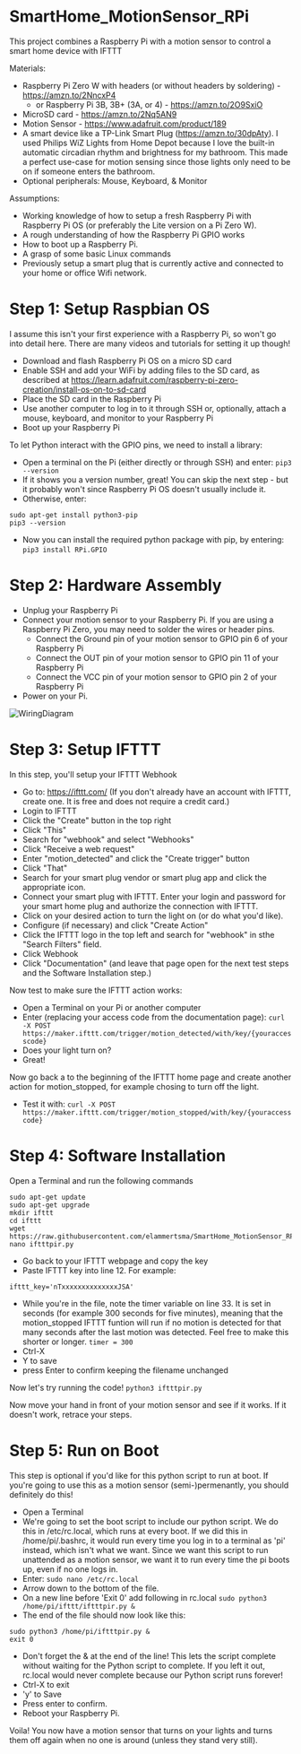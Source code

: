 # SmartHome_MotionSensor_RPi
This project combines a Raspberry Pi with a motion sensor to control a smart home device with IFTTT

Materials:
- Raspberry Pi Zero W with headers (or without headers by soldering) - https://amzn.to/2NncxP4
  - or Raspberry Pi 3B, 3B+ (3A, or 4) - https://amzn.to/2O9SxiO
- MicroSD card - https://amzn.to/2Nq5AN9
- Motion Sensor - https://www.adafruit.com/product/189
- A smart device like a TP-Link Smart Plug (https://amzn.to/30dpAty). I used Philips WiZ Lights from Home Depot because I love the built-in automatic circadian rhythm and brightness for my bathroom. This made a perfect use-case for motion sensing since those lights only need to be on if someone enters the bathroom.
- Optional peripherals: Mouse, Keyboard, & Monitor

Assumptions:
- Working knowledge of how to setup a fresh Raspberry Pi with Raspberry Pi OS (or preferably the Lite version on a Pi Zero W).
- A rough understanding of how the Raspberry Pi GPIO works
- How to boot up a Raspberry Pi.
- A grasp of some basic Linux commands
- Previously setup a smart plug that is currently active and connected to your home or office Wifi network.

# Step 1: Setup Raspbian OS
I assume this isn't your first experience with a Raspberry Pi, so won't go into detail here. There are many videos and tutorials for setting it up though!
- Download and flash Raspberry Pi OS on a micro SD card
- Enable SSH and add your WiFi by adding files to the SD card, as described at https://learn.adafruit.com/raspberry-pi-zero-creation/install-os-on-to-sd-card
- Place the SD card in the Raspberry Pi
- Use another computer to log in to it through SSH or, optionally, attach a mouse, keyboard, and monitor to your Raspberry Pi
- Boot up your Raspberry Pi

To let Python interact with the GPIO pins, we need to install a library:
- Open a terminal on the Pi (either directly or through SSH) and enter:
```pip3 --version```
- If it shows you a version number, great! You can skip the next step - but it probably won't since Raspberry Pi OS doesn't usually include it.
- Otherwise, enter:
```
sudo apt-get install python3-pip
pip3 --version
```
- Now you can install the required python package with pip, by entering:
```pip3 install RPi.GPIO```


# Step 2: Hardware Assembly
- Unplug your Raspberry Pi
- Connect your motion sensor to your Raspberry Pi. If you are using a Raspberry Pi Zero, you may need to solder the wires or header pins.
  - Connect the Ground pin of your motion sensor to GPIO pin 6 of your Raspberry Pi
  - Connect the OUT pin of your motion sensor to GPIO pin 11 of your Raspberry Pi
  - Connect the VCC pin of your motion sensor to GPIO pin 2 of your Raspberry Pi
- Power on your Pi.

![WiringDiagram](https://github.com/carolinedunn/SmartHome_MotionSensor_RPi/blob/master/Wiring%20Diagram-MotionSensor%20to%20RPi.jpg)

# Step 3: Setup IFTTT

In this step, you'll setup your IFTTT Webhook
- Go to: https://ifttt.com/ (If you don't already have an account with IFTTT, create one. It is free and does not require a credit card.)
- Login to IFTTT
- Click the "Create" button in the top right
- Click "This"
- Search for "webhook" and select "Webhooks"
- Click "Receive a web request"
- Enter "motion_detected" and click the "Create trigger" button
- Click "That"
- Search for your smart plug vendor or smart plug app and click the appropriate icon.
- Connect your smart plug with IFTTT. Enter your login and password for your smart home plug and authorize the connection with IFTTT.
- Click on your desired action to turn the light on (or do what you'd like).
- Configure (if necessary) and click "Create Action"
- Click the IFTTT logo in the top left and search for "webhook" in sthe "Search Filters" field.
- Click Webhook
- Click "Documentation" (and leave that page open for the next test steps and the Software Installation step.)

Now test to make sure the IFTTT action works:
- Open a Terminal on your Pi or another computer
- Enter (replacing your access code from the documentation page):
```curl -X POST https://maker.ifttt.com/trigger/motion_detected/with/key/{youraccesscode}```
- Does your light turn on?
- Great!

Now go back a to the beginning of the IFTTT home page and create another action for motion_stopped, for example chosing to turn off the light.
- Test it with:
```curl -X POST https://maker.ifttt.com/trigger/motion_stopped/with/key/{youraccesscode}```

# Step 4: Software Installation

Open a Terminal and run the following commands

```
sudo apt-get update
sudo apt-get upgrade
mkdir ifttt
cd ifttt
wget https://raw.githubusercontent.com/elammertsma/SmartHome_MotionSensor_RPi/master/ifttt/iftttpir.py
nano iftttpir.py
```
- Go back to your IFTTT webpage and copy the key
- Paste IFTTT key into line 12. For example:
```
ifttt_key='nTxxxxxxxxxxxxxxJSA'
```
- While you're in the file, note the timer variable on line 33. It is set in seconds (for example 300 seconds for five minutes), meaning that the motion_stopped IFTTT funtion will run if no motion is detected for that many seconds after the last motion was detected. Feel free to make this shorter or longer.
```timer = 300```
- Ctrl-X
- Y to save
- press Enter to confirm keeping the filename unchanged

Now let's try running the code!
```python3 iftttpir.py```

Now move your hand in front of your motion sensor and see if it works. If it doesn't work, retrace your steps.


# Step 5: Run on Boot

This step is optional if you'd like for this python script to run at boot. If you're going to use this as a motion sensor (semi-)permenantly, you should definitely do this!

- Open a Terminal
- We're going to set the boot script to include our python script. We do this in /etc/rc.local, which runs at every boot. If we did this in /home/pi/.bashrc, it would run every time you log in to a terminal as 'pi' instead, which isn't what we want. Since we want this script to run unattended as a motion sensor, we want it to run every time the pi boots up, even if no one logs in.
- Enter:
```sudo nano /etc/rc.local```
- Arrow down to the bottom of the file.
- On a new line before 'Exit 0' add following in rc.local
```sudo python3 /home/pi/ifttt/iftttpir.py &```
- The end of the file should now look like this:
```
sudo python3 /home/pi/iftttpir.py &
exit 0
```
- Don't forget the & at the end of the line! This lets the script complete without waiting for the Python script to complete. If you left it out, rc.local would never complete because our Python script runs forever!
- Ctrl-X to exit
- 'y' to Save
- Press enter to confirm.
- Reboot your Raspberry Pi.

Voila! You now have a motion sensor that turns on your lights and turns them off again when no one is around (unless they stand very still).



  

